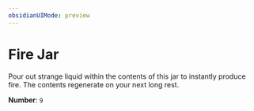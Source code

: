```yaml
---
obsidianUIMode: preview
---
```

# Fire Jar

Pour out strange liquid within the contents of this jar to instantly produce fire. The contents regenerate on your next long rest.

**Number**: `9`